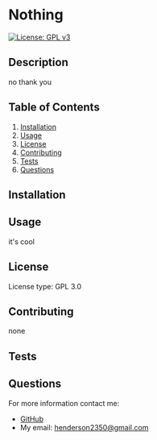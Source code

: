 # Nothing
[![License: GPL v3](https://img.shields.io/badge/License-GPLv3-blue.svg)](https://www.gnu.org/licenses/gpl-3.0)

## Description
no thank you

## Table of Contents
1. [Installation](#installation)
2. [Usage](#usage)
3. [License](#license)
4. [Contributing](#contributing)
4. [Tests](#tests)
5. [Questions](#questions)

## Installation


## Usage
it's cool

## License
License type: GPL 3.0

## Contributing
none

## Tests

## Questions
For more information contact me:
- [GitHub](https://github.com/henderson2350)  
- My email: henderson2350@gmail.com